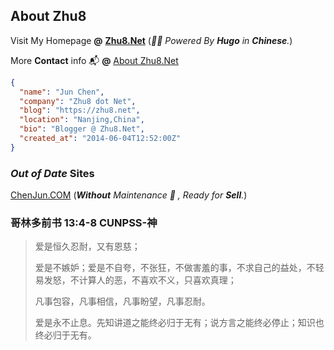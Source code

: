 ## About **Zhu8**

Visit My Homepage **@** **[Zhu8.Net](https://zhu8.net/)**  (_🐽🎱 Powered By **Hugo** in **Chinese**._)

More **Contact** info 📬 **@** [About Zhu8.Net](https://zhu8.net/about/ "About Zhu8")
  
```json
{
  "name": "Jun Chen",
  "company": "Zhu8 dot Net",
  "blog": "https://zhu8.net",
  "location": "Nanjing,China",
  "bio": "Blogger @ Zhu8.Net",
  "created_at": "2014-06-04T12:52:00Z"
}
```

### _Out of Date_ Sites

[ChenJun.COM](https://chenjun.com/) (_**Without** Maintenance 🚧 , Ready for **Sell**._)

### 哥林多前书 13:4-8 CUNPSS-神

> 爱是恒久忍耐，又有恩慈；
>
> 爱是不嫉妒；爱是不自夸，不张狂，不做害羞的事，不求自己的益处，不轻易发怒，不计算人的恶，不喜欢不义，只喜欢真理；
>
> 凡事包容，凡事相信，凡事盼望，凡事忍耐。
>
> 爱是永不止息。先知讲道之能终必归于无有；说方言之能终必停止；知识也终必归于无有。
